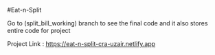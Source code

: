 #Eat-n-Split

Go to (split_bill_working) branch to see the final code and it also stores entire code for project 


Project Link : https://eat-n-split-cra-uzair.netlify.app